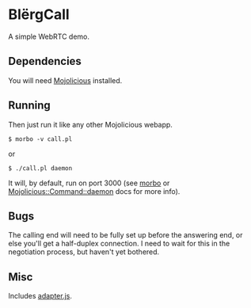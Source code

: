 # BlërgCall

A simple WebRTC demo.

## Dependencies

You will need [Mojolicious](http://mojolicio.us/) installed.


## Running
Then just run it like any other Mojolicious webapp.

```
$ morbo -v call.pl
```

or

```
$ ./call.pl daemon
```

It will, by default, run on port 3000 (see
[morbo](http://mojolicio.us/perldoc/morbo)
or
[Mojolicious::Command::daemon](http://mojolicio.us/perldoc/Mojolicious/Command/daemon)
docs for more info).

## Bugs

The calling end will need to be fully set up before the answering end,
or else you'll get a half-duplex connection. I need to wait for this in
the negotiation process, but haven't yet bothered.

## Misc

Includes [adapter.js](https://github.com/webrtc/adapter).
